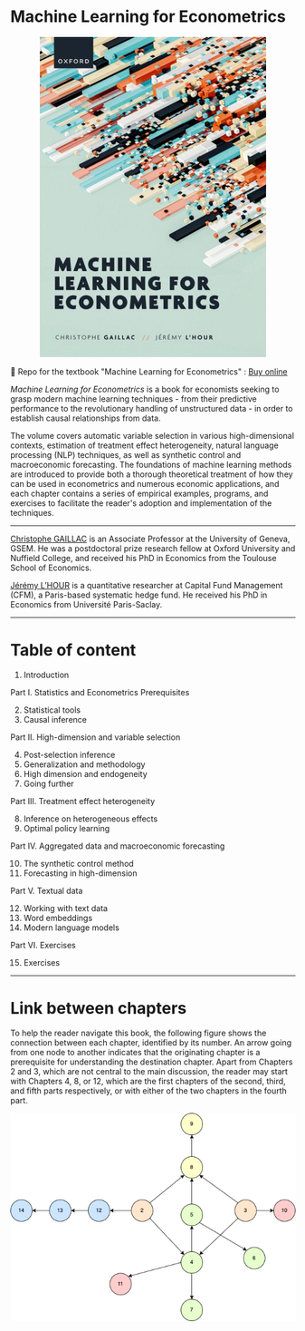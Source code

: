 # Machine Learning for Econometrics

<p align="center">
<img src="https://github.com/jeremylhour/ml4econometrics/blob/main/ch01_introduction/cover.jpg" width="400">
</p>

📖 Repo for the textbook "Machine Learning for Econometrics" : [Buy online](http://global.oup.com/academic/product/machine-learning-for-econometrics-9780198918820?lang=en&cc=fr)

*Machine Learning for Econometrics* is a book for economists seeking to grasp modern machine learning techniques - from their predictive performance to the revolutionary handling of unstructured data - in order to establish causal relationships from data.

The volume covers automatic variable selection in various high-dimensional contexts, estimation of treatment effect heterogeneity, natural language processing (NLP) techniques, as well as synthetic control and macroeconomic forecasting. The foundations of machine learning methods are introduced to provide both a thorough theoretical treatment of how they can be used in econometrics and numerous economic applications, and each chapter contains a series of empirical examples, programs, and exercises to facilitate the reader's adoption and implementation of the techniques.

* * *

[Christophe GAILLAC](https://www.cgaillac.com/) is an Associate Professor at the University of Geneva, GSEM. He was a postdoctoral prize research fellow at Oxford University and Nuffield College, and received his PhD in Economics from the Toulouse School of Economics.

[Jérémy L’HOUR](https://sites.google.com/site/jeremylhour/home) is a quantitative researcher at Capital Fund Management (CFM), a Paris-based systematic hedge fund. He received his PhD in Economics from Université Paris-Saclay.

* * *

# Table of content

1. Introduction

Part I. Statistics and Econometrics Prerequisites

2. Statistical tools
3. Causal inference

Part II. High-dimension and variable selection

4. Post-selection inference
5. Generalization and methodology
6. High dimension and endogeneity
7. Going further

Part III. Treatment effect heterogeneity

8. Inference on heterogeneous effects
9. Optimal policy learning

Part IV. Aggregated data and macroeconomic forecasting

10. The synthetic control method
11. Forecasting in high-dimension

Part V. Textual data

12. Working with text data
13. Word embeddings
14. Modern language models

Part VI. Exercises

15. Exercises

* * *

# Link between chapters

To help the reader navigate this book, the following figure shows the connection between each chapter, identified by its number. An arrow going from one node to another indicates that the originating chapter is a prerequisite for understanding the destination chapter. Apart from Chapters 2 and 3, which are not central to the main discussion, the reader may start with Chapters 4, 8, or 12, which are the first chapters of the second, third, and fifth parts respectively, or with either of the two chapters in the fourth part.

![Link between chapters](./ch01_introduction/graph_chapter.png)